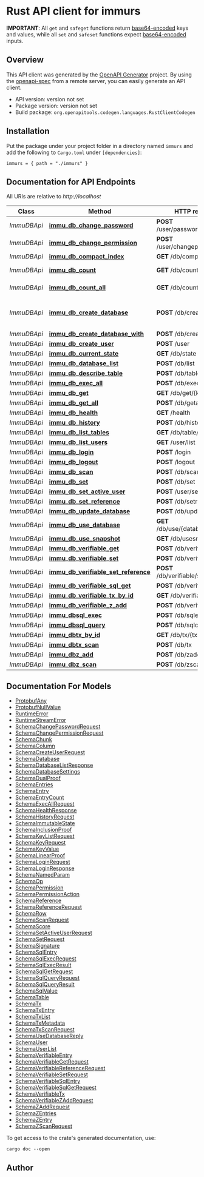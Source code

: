 # Rust API client for immurs

<b>IMPORTANT</b>: All <code>get</code> and <code>safeget</code> functions return <u>base64-encoded</u> keys and values, while all <code>set</code> and <code>safeset</code> functions expect <u>base64-encoded</u> inputs.


## Overview

This API client was generated by the [OpenAPI Generator](https://openapi-generator.tech) project.  By using the [openapi-spec](https://openapis.org) from a remote server, you can easily generate an API client.

- API version: version not set
- Package version: version not set
- Build package: `org.openapitools.codegen.languages.RustClientCodegen`

## Installation

Put the package under your project folder in a directory named `immurs` and add the following to `Cargo.toml` under `[dependencies]`:

```
immurs = { path = "./immurs" }
```

## Documentation for API Endpoints

All URIs are relative to *http://localhost*

Class | Method | HTTP request | Description
------------ | ------------- | ------------- | -------------
*ImmuDBApi* | [**immu_db_change_password**](docs/ImmuDBApi.md#immu_db_change_password) | **POST** /user/password/change | 
*ImmuDBApi* | [**immu_db_change_permission**](docs/ImmuDBApi.md#immu_db_change_permission) | **POST** /user/changepermission | 
*ImmuDBApi* | [**immu_db_compact_index**](docs/ImmuDBApi.md#immu_db_compact_index) | **GET** /db/compactindex | 
*ImmuDBApi* | [**immu_db_count**](docs/ImmuDBApi.md#immu_db_count) | **GET** /db/count/{prefix} | NOT YET SUPPORTED
*ImmuDBApi* | [**immu_db_count_all**](docs/ImmuDBApi.md#immu_db_count_all) | **GET** /db/countall | NOT YET SUPPORTED
*ImmuDBApi* | [**immu_db_create_database**](docs/ImmuDBApi.md#immu_db_create_database) | **POST** /db/create | DEPRECATED: kept for backward compatibility
*ImmuDBApi* | [**immu_db_create_database_with**](docs/ImmuDBApi.md#immu_db_create_database_with) | **POST** /db/createwith | 
*ImmuDBApi* | [**immu_db_create_user**](docs/ImmuDBApi.md#immu_db_create_user) | **POST** /user | 
*ImmuDBApi* | [**immu_db_current_state**](docs/ImmuDBApi.md#immu_db_current_state) | **GET** /db/state | 
*ImmuDBApi* | [**immu_db_database_list**](docs/ImmuDBApi.md#immu_db_database_list) | **POST** /db/list | 
*ImmuDBApi* | [**immu_db_describe_table**](docs/ImmuDBApi.md#immu_db_describe_table) | **POST** /db/tables | 
*ImmuDBApi* | [**immu_db_exec_all**](docs/ImmuDBApi.md#immu_db_exec_all) | **POST** /db/execall | 
*ImmuDBApi* | [**immu_db_get**](docs/ImmuDBApi.md#immu_db_get) | **GET** /db/get/{key} | 
*ImmuDBApi* | [**immu_db_get_all**](docs/ImmuDBApi.md#immu_db_get_all) | **POST** /db/getall | 
*ImmuDBApi* | [**immu_db_health**](docs/ImmuDBApi.md#immu_db_health) | **GET** /health | 
*ImmuDBApi* | [**immu_db_history**](docs/ImmuDBApi.md#immu_db_history) | **POST** /db/history | 
*ImmuDBApi* | [**immu_db_list_tables**](docs/ImmuDBApi.md#immu_db_list_tables) | **GET** /db/table/list | 
*ImmuDBApi* | [**immu_db_list_users**](docs/ImmuDBApi.md#immu_db_list_users) | **GET** /user/list | 
*ImmuDBApi* | [**immu_db_login**](docs/ImmuDBApi.md#immu_db_login) | **POST** /login | 
*ImmuDBApi* | [**immu_db_logout**](docs/ImmuDBApi.md#immu_db_logout) | **POST** /logout | 
*ImmuDBApi* | [**immu_db_scan**](docs/ImmuDBApi.md#immu_db_scan) | **POST** /db/scan | 
*ImmuDBApi* | [**immu_db_set**](docs/ImmuDBApi.md#immu_db_set) | **POST** /db/set | 
*ImmuDBApi* | [**immu_db_set_active_user**](docs/ImmuDBApi.md#immu_db_set_active_user) | **POST** /user/setactiveUser | 
*ImmuDBApi* | [**immu_db_set_reference**](docs/ImmuDBApi.md#immu_db_set_reference) | **POST** /db/setreference | 
*ImmuDBApi* | [**immu_db_update_database**](docs/ImmuDBApi.md#immu_db_update_database) | **POST** /db/update | 
*ImmuDBApi* | [**immu_db_use_database**](docs/ImmuDBApi.md#immu_db_use_database) | **GET** /db/use/{databaseName} | 
*ImmuDBApi* | [**immu_db_use_snapshot**](docs/ImmuDBApi.md#immu_db_use_snapshot) | **GET** /db/usesnapshot | SQL
*ImmuDBApi* | [**immu_db_verifiable_get**](docs/ImmuDBApi.md#immu_db_verifiable_get) | **POST** /db/verifiable/get | 
*ImmuDBApi* | [**immu_db_verifiable_set**](docs/ImmuDBApi.md#immu_db_verifiable_set) | **POST** /db/verifiable/set | 
*ImmuDBApi* | [**immu_db_verifiable_set_reference**](docs/ImmuDBApi.md#immu_db_verifiable_set_reference) | **POST** /db/verifiable/setreference | 
*ImmuDBApi* | [**immu_db_verifiable_sql_get**](docs/ImmuDBApi.md#immu_db_verifiable_sql_get) | **POST** /db/verifiable/sqlget | 
*ImmuDBApi* | [**immu_db_verifiable_tx_by_id**](docs/ImmuDBApi.md#immu_db_verifiable_tx_by_id) | **GET** /db/verifiable/tx/{tx} | 
*ImmuDBApi* | [**immu_db_verifiable_z_add**](docs/ImmuDBApi.md#immu_db_verifiable_z_add) | **POST** /db/verifiable/zadd | 
*ImmuDBApi* | [**immu_dbsql_exec**](docs/ImmuDBApi.md#immu_dbsql_exec) | **POST** /db/sqlexec | 
*ImmuDBApi* | [**immu_dbsql_query**](docs/ImmuDBApi.md#immu_dbsql_query) | **POST** /db/sqlquery | 
*ImmuDBApi* | [**immu_dbtx_by_id**](docs/ImmuDBApi.md#immu_dbtx_by_id) | **GET** /db/tx/{tx} | 
*ImmuDBApi* | [**immu_dbtx_scan**](docs/ImmuDBApi.md#immu_dbtx_scan) | **POST** /db/tx | 
*ImmuDBApi* | [**immu_dbz_add**](docs/ImmuDBApi.md#immu_dbz_add) | **POST** /db/zadd | 
*ImmuDBApi* | [**immu_dbz_scan**](docs/ImmuDBApi.md#immu_dbz_scan) | **POST** /db/zscan | 


## Documentation For Models

 - [ProtobufAny](docs/ProtobufAny.md)
 - [ProtobufNullValue](docs/ProtobufNullValue.md)
 - [RuntimeError](docs/RuntimeError.md)
 - [RuntimeStreamError](docs/RuntimeStreamError.md)
 - [SchemaChangePasswordRequest](docs/SchemaChangePasswordRequest.md)
 - [SchemaChangePermissionRequest](docs/SchemaChangePermissionRequest.md)
 - [SchemaChunk](docs/SchemaChunk.md)
 - [SchemaColumn](docs/SchemaColumn.md)
 - [SchemaCreateUserRequest](docs/SchemaCreateUserRequest.md)
 - [SchemaDatabase](docs/SchemaDatabase.md)
 - [SchemaDatabaseListResponse](docs/SchemaDatabaseListResponse.md)
 - [SchemaDatabaseSettings](docs/SchemaDatabaseSettings.md)
 - [SchemaDualProof](docs/SchemaDualProof.md)
 - [SchemaEntries](docs/SchemaEntries.md)
 - [SchemaEntry](docs/SchemaEntry.md)
 - [SchemaEntryCount](docs/SchemaEntryCount.md)
 - [SchemaExecAllRequest](docs/SchemaExecAllRequest.md)
 - [SchemaHealthResponse](docs/SchemaHealthResponse.md)
 - [SchemaHistoryRequest](docs/SchemaHistoryRequest.md)
 - [SchemaImmutableState](docs/SchemaImmutableState.md)
 - [SchemaInclusionProof](docs/SchemaInclusionProof.md)
 - [SchemaKeyListRequest](docs/SchemaKeyListRequest.md)
 - [SchemaKeyRequest](docs/SchemaKeyRequest.md)
 - [SchemaKeyValue](docs/SchemaKeyValue.md)
 - [SchemaLinearProof](docs/SchemaLinearProof.md)
 - [SchemaLoginRequest](docs/SchemaLoginRequest.md)
 - [SchemaLoginResponse](docs/SchemaLoginResponse.md)
 - [SchemaNamedParam](docs/SchemaNamedParam.md)
 - [SchemaOp](docs/SchemaOp.md)
 - [SchemaPermission](docs/SchemaPermission.md)
 - [SchemaPermissionAction](docs/SchemaPermissionAction.md)
 - [SchemaReference](docs/SchemaReference.md)
 - [SchemaReferenceRequest](docs/SchemaReferenceRequest.md)
 - [SchemaRow](docs/SchemaRow.md)
 - [SchemaScanRequest](docs/SchemaScanRequest.md)
 - [SchemaScore](docs/SchemaScore.md)
 - [SchemaSetActiveUserRequest](docs/SchemaSetActiveUserRequest.md)
 - [SchemaSetRequest](docs/SchemaSetRequest.md)
 - [SchemaSignature](docs/SchemaSignature.md)
 - [SchemaSqlEntry](docs/SchemaSqlEntry.md)
 - [SchemaSqlExecRequest](docs/SchemaSqlExecRequest.md)
 - [SchemaSqlExecResult](docs/SchemaSqlExecResult.md)
 - [SchemaSqlGetRequest](docs/SchemaSqlGetRequest.md)
 - [SchemaSqlQueryRequest](docs/SchemaSqlQueryRequest.md)
 - [SchemaSqlQueryResult](docs/SchemaSqlQueryResult.md)
 - [SchemaSqlValue](docs/SchemaSqlValue.md)
 - [SchemaTable](docs/SchemaTable.md)
 - [SchemaTx](docs/SchemaTx.md)
 - [SchemaTxEntry](docs/SchemaTxEntry.md)
 - [SchemaTxList](docs/SchemaTxList.md)
 - [SchemaTxMetadata](docs/SchemaTxMetadata.md)
 - [SchemaTxScanRequest](docs/SchemaTxScanRequest.md)
 - [SchemaUseDatabaseReply](docs/SchemaUseDatabaseReply.md)
 - [SchemaUser](docs/SchemaUser.md)
 - [SchemaUserList](docs/SchemaUserList.md)
 - [SchemaVerifiableEntry](docs/SchemaVerifiableEntry.md)
 - [SchemaVerifiableGetRequest](docs/SchemaVerifiableGetRequest.md)
 - [SchemaVerifiableReferenceRequest](docs/SchemaVerifiableReferenceRequest.md)
 - [SchemaVerifiableSetRequest](docs/SchemaVerifiableSetRequest.md)
 - [SchemaVerifiableSqlEntry](docs/SchemaVerifiableSqlEntry.md)
 - [SchemaVerifiableSqlGetRequest](docs/SchemaVerifiableSqlGetRequest.md)
 - [SchemaVerifiableTx](docs/SchemaVerifiableTx.md)
 - [SchemaVerifiableZAddRequest](docs/SchemaVerifiableZAddRequest.md)
 - [SchemaZAddRequest](docs/SchemaZAddRequest.md)
 - [SchemaZEntries](docs/SchemaZEntries.md)
 - [SchemaZEntry](docs/SchemaZEntry.md)
 - [SchemaZScanRequest](docs/SchemaZScanRequest.md)


To get access to the crate's generated documentation, use:

```
cargo doc --open
```

## Author



